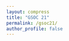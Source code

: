 ```yaml
---
layout: compress
title: "GSOC 21"
permalink: /gsoc21/
author_profile: false
---
```

<html>

<head>
    <meta content="text/html; charset=UTF-8" http-equiv="content-type">
    <style type="text/css">
        @import url('https://themes.googleusercontent.com/fonts/css?kit=dpiI8CyVsrzWsJLBFKehGpLhv3qFjX7dUn1mYxfCXhI');

        .content {
            margin: auto;
        }

        ol.lst-kix_cugj5b6cfg4h-0.start {
            counter-reset: lst-ctn-kix_cugj5b6cfg4h-0 0
        }

        ol.lst-kix_rys3emlaiyyl-3.start {
            counter-reset: lst-ctn-kix_rys3emlaiyyl-3 0
        }

        .lst-kix_buqi7qbukkg0-8>li {
            counter-increment: lst-ctn-kix_buqi7qbukkg0-8
        }

        .lst-kix_cugj5b6cfg4h-0>li {
            counter-increment: lst-ctn-kix_cugj5b6cfg4h-0
        }

        ol.lst-kix_rc4x7pe0iiuk-2.start {
            counter-reset: lst-ctn-kix_rc4x7pe0iiuk-2 0
        }

        .lst-kix_rys3emlaiyyl-1>li {
            counter-increment: lst-ctn-kix_rys3emlaiyyl-1
        }

        .lst-kix_buqi7qbukkg0-6>li {
            counter-increment: lst-ctn-kix_buqi7qbukkg0-6
        }

        .lst-kix_p39rwhubi5p7-5>li {
            counter-increment: lst-ctn-kix_p39rwhubi5p7-5
        }

        ol.lst-kix_rc4x7pe0iiuk-8 {
            list-style-type: none
        }

        ol.lst-kix_buqi7qbukkg0-0.start {
            counter-reset: lst-ctn-kix_buqi7qbukkg0-0 0
        }

        ol.lst-kix_rc4x7pe0iiuk-7.start {
            counter-reset: lst-ctn-kix_rc4x7pe0iiuk-7 0
        }

        ol.lst-kix_rc4x7pe0iiuk-4 {
            list-style-type: none
        }

        ol.lst-kix_rc4x7pe0iiuk-5 {
            list-style-type: none
        }

        ol.lst-kix_rc4x7pe0iiuk-6 {
            list-style-type: none
        }

        ol.lst-kix_rc4x7pe0iiuk-7 {
            list-style-type: none
        }

        ol.lst-kix_rc4x7pe0iiuk-0 {
            list-style-type: none
        }

        ol.lst-kix_rc4x7pe0iiuk-1 {
            list-style-type: none
        }

        ol.lst-kix_rc4x7pe0iiuk-2 {
            list-style-type: none
        }

        ol.lst-kix_rc4x7pe0iiuk-3 {
            list-style-type: none
        }

        ol.lst-kix_p39rwhubi5p7-1.start {
            counter-reset: lst-ctn-kix_p39rwhubi5p7-1 0
        }

        ol.lst-kix_rys3emlaiyyl-8.start {
            counter-reset: lst-ctn-kix_rys3emlaiyyl-8 0
        }

        ol.lst-kix_rc4x7pe0iiuk-8.start {
            counter-reset: lst-ctn-kix_rc4x7pe0iiuk-8 0
        }

        .lst-kix_cugj5b6cfg4h-4>li {
            counter-increment: lst-ctn-kix_cugj5b6cfg4h-4
        }

        .lst-kix_rc4x7pe0iiuk-6>li {
            counter-increment: lst-ctn-kix_rc4x7pe0iiuk-6
        }

        .lst-kix_cugj5b6cfg4h-7>li {
            counter-increment: lst-ctn-kix_cugj5b6cfg4h-7
        }

        ol.lst-kix_rc4x7pe0iiuk-3.start {
            counter-reset: lst-ctn-kix_rc4x7pe0iiuk-3 0
        }

        .lst-kix_p39rwhubi5p7-7>li {
            counter-increment: lst-ctn-kix_p39rwhubi5p7-7
        }

        ol.lst-kix_rys3emlaiyyl-4 {
            list-style-type: none
        }

        ol.lst-kix_rys3emlaiyyl-5 {
            list-style-type: none
        }

        ol.lst-kix_rys3emlaiyyl-6 {
            list-style-type: none
        }

        .lst-kix_p39rwhubi5p7-1>li {
            counter-increment: lst-ctn-kix_p39rwhubi5p7-1
        }

        ol.lst-kix_rys3emlaiyyl-7 {
            list-style-type: none
        }

        .lst-kix_buqi7qbukkg0-4>li {
            counter-increment: lst-ctn-kix_buqi7qbukkg0-4
        }

        ol.lst-kix_p39rwhubi5p7-6.start {
            counter-reset: lst-ctn-kix_p39rwhubi5p7-6 0
        }

        ol.lst-kix_rys3emlaiyyl-0 {
            list-style-type: none
        }

        ol.lst-kix_p39rwhubi5p7-0.start {
            counter-reset: lst-ctn-kix_p39rwhubi5p7-0 0
        }

        ol.lst-kix_rys3emlaiyyl-1 {
            list-style-type: none
        }

        ol.lst-kix_rys3emlaiyyl-2 {
            list-style-type: none
        }

        ol.lst-kix_rys3emlaiyyl-3 {
            list-style-type: none
        }

        ol.lst-kix_rys3emlaiyyl-2.start {
            counter-reset: lst-ctn-kix_rys3emlaiyyl-2 0
        }

        .lst-kix_rys3emlaiyyl-3>li {
            counter-increment: lst-ctn-kix_rys3emlaiyyl-3
        }

        ol.lst-kix_rys3emlaiyyl-8 {
            list-style-type: none
        }

        .lst-kix_rys3emlaiyyl-6>li {
            counter-increment: lst-ctn-kix_rys3emlaiyyl-6
        }

        .lst-kix_buqi7qbukkg0-1>li {
            counter-increment: lst-ctn-kix_buqi7qbukkg0-1
        }

        ol.lst-kix_rc4x7pe0iiuk-6.start {
            counter-reset: lst-ctn-kix_rc4x7pe0iiuk-6 0
        }

        ul.lst-kix_l7x68qgt52w4-8 {
            list-style-type: none
        }

        .lst-kix_l7x68qgt52w4-2>li:before {
            content: "-  "
        }

        .lst-kix_p39rwhubi5p7-0>li {
            counter-increment: lst-ctn-kix_p39rwhubi5p7-0
        }

        .lst-kix_l7x68qgt52w4-0>li:before {
            content: "-  "
        }

        .lst-kix_l7x68qgt52w4-8>li:before {
            content: "-  "
        }

        ol.lst-kix_cugj5b6cfg4h-6 {
            list-style-type: none
        }

        ol.lst-kix_cugj5b6cfg4h-5 {
            list-style-type: none
        }

        ol.lst-kix_cugj5b6cfg4h-4 {
            list-style-type: none
        }

        ol.lst-kix_cugj5b6cfg4h-3 {
            list-style-type: none
        }

        ol.lst-kix_cugj5b6cfg4h-8 {
            list-style-type: none
        }

        ol.lst-kix_cugj5b6cfg4h-7 {
            list-style-type: none
        }

        ul.lst-kix_l7x68qgt52w4-4 {
            list-style-type: none
        }

        ul.lst-kix_l7x68qgt52w4-5 {
            list-style-type: none
        }

        ul.lst-kix_l7x68qgt52w4-6 {
            list-style-type: none
        }

        ul.lst-kix_l7x68qgt52w4-7 {
            list-style-type: none
        }

        ul.lst-kix_l7x68qgt52w4-0 {
            list-style-type: none
        }

        .lst-kix_rc4x7pe0iiuk-3>li {
            counter-increment: lst-ctn-kix_rc4x7pe0iiuk-3
        }

        ul.lst-kix_l7x68qgt52w4-1 {
            list-style-type: none
        }

        ul.lst-kix_l7x68qgt52w4-2 {
            list-style-type: none
        }

        ul.lst-kix_l7x68qgt52w4-3 {
            list-style-type: none
        }

        ol.lst-kix_p39rwhubi5p7-2.start {
            counter-reset: lst-ctn-kix_p39rwhubi5p7-2 0
        }

        ol.lst-kix_rys3emlaiyyl-4.start {
            counter-reset: lst-ctn-kix_rys3emlaiyyl-4 0
        }

        .lst-kix_buqi7qbukkg0-2>li:before {
            content: ""counter(lst-ctn-kix_buqi7qbukkg0-2, lower-roman) ". "
        }

        .lst-kix_buqi7qbukkg0-4>li:before {
            content: ""counter(lst-ctn-kix_buqi7qbukkg0-4, lower-latin) ". "
        }

        ol.lst-kix_cugj5b6cfg4h-1.start {
            counter-reset: lst-ctn-kix_cugj5b6cfg4h-1 0
        }

        .lst-kix_buqi7qbukkg0-6>li:before {
            content: ""counter(lst-ctn-kix_buqi7qbukkg0-6, decimal) ". "
        }

        ol.lst-kix_cugj5b6cfg4h-2 {
            list-style-type: none
        }

        .lst-kix_rys3emlaiyyl-7>li {
            counter-increment: lst-ctn-kix_rys3emlaiyyl-7
        }

        .lst-kix_buqi7qbukkg0-0>li {
            counter-increment: lst-ctn-kix_buqi7qbukkg0-0
        }

        ol.lst-kix_cugj5b6cfg4h-1 {
            list-style-type: none
        }

        ol.lst-kix_cugj5b6cfg4h-0 {
            list-style-type: none
        }

        ol.lst-kix_buqi7qbukkg0-4.start {
            counter-reset: lst-ctn-kix_buqi7qbukkg0-4 0
        }

        ol.lst-kix_buqi7qbukkg0-7 {
            list-style-type: none
        }

        ol.lst-kix_p39rwhubi5p7-5.start {
            counter-reset: lst-ctn-kix_p39rwhubi5p7-5 0
        }

        ol.lst-kix_buqi7qbukkg0-6 {
            list-style-type: none
        }

        ol.lst-kix_buqi7qbukkg0-8 {
            list-style-type: none
        }

        ol.lst-kix_rys3emlaiyyl-7.start {
            counter-reset: lst-ctn-kix_rys3emlaiyyl-7 0
        }

        .lst-kix_l7x68qgt52w4-6>li:before {
            content: "-  "
        }

        .lst-kix_rc4x7pe0iiuk-1>li {
            counter-increment: lst-ctn-kix_rc4x7pe0iiuk-1
        }

        ul.lst-kix_3pox85kaiei3-8 {
            list-style-type: none
        }

        ol.lst-kix_buqi7qbukkg0-7.start {
            counter-reset: lst-ctn-kix_buqi7qbukkg0-7 0
        }

        ul.lst-kix_3pox85kaiei3-7 {
            list-style-type: none
        }

        .lst-kix_buqi7qbukkg0-0>li:before {
            content: ""counter(lst-ctn-kix_buqi7qbukkg0-0, decimal) ". "
        }

        ul.lst-kix_3pox85kaiei3-6 {
            list-style-type: none
        }

        ul.lst-kix_3pox85kaiei3-5 {
            list-style-type: none
        }

        ul.lst-kix_3pox85kaiei3-4 {
            list-style-type: none
        }

        ul.lst-kix_3pox85kaiei3-3 {
            list-style-type: none
        }

        ul.lst-kix_3pox85kaiei3-2 {
            list-style-type: none
        }

        .lst-kix_l7x68qgt52w4-4>li:before {
            content: "-  "
        }

        ol.lst-kix_buqi7qbukkg0-1 {
            list-style-type: none
        }

        ol.lst-kix_buqi7qbukkg0-0 {
            list-style-type: none
        }

        ol.lst-kix_buqi7qbukkg0-3 {
            list-style-type: none
        }

        ol.lst-kix_buqi7qbukkg0-2 {
            list-style-type: none
        }

        ol.lst-kix_buqi7qbukkg0-5 {
            list-style-type: none
        }

        ol.lst-kix_buqi7qbukkg0-4 {
            list-style-type: none
        }

        .lst-kix_buqi7qbukkg0-5>li {
            counter-increment: lst-ctn-kix_buqi7qbukkg0-5
        }

        .lst-kix_cugj5b6cfg4h-8>li {
            counter-increment: lst-ctn-kix_cugj5b6cfg4h-8
        }

        ol.lst-kix_p39rwhubi5p7-4.start {
            counter-reset: lst-ctn-kix_p39rwhubi5p7-4 0
        }

        .lst-kix_rys3emlaiyyl-8>li {
            counter-increment: lst-ctn-kix_rys3emlaiyyl-8
        }

        ol.lst-kix_buqi7qbukkg0-6.start {
            counter-reset: lst-ctn-kix_buqi7qbukkg0-6 0
        }

        ol.lst-kix_p39rwhubi5p7-8 {
            list-style-type: none
        }

        .lst-kix_rc4x7pe0iiuk-8>li {
            counter-increment: lst-ctn-kix_rc4x7pe0iiuk-8
        }

        ol.lst-kix_rc4x7pe0iiuk-5.start {
            counter-reset: lst-ctn-kix_rc4x7pe0iiuk-5 0
        }

        ol.lst-kix_p39rwhubi5p7-6 {
            list-style-type: none
        }

        ol.lst-kix_p39rwhubi5p7-7 {
            list-style-type: none
        }

        ol.lst-kix_p39rwhubi5p7-4 {
            list-style-type: none
        }

        ol.lst-kix_p39rwhubi5p7-5 {
            list-style-type: none
        }

        ol.lst-kix_p39rwhubi5p7-2 {
            list-style-type: none
        }

        .lst-kix_cugj5b6cfg4h-3>li:before {
            content: ""counter(lst-ctn-kix_cugj5b6cfg4h-3, decimal) ". "
        }

        .lst-kix_cugj5b6cfg4h-7>li:before {
            content: ""counter(lst-ctn-kix_cugj5b6cfg4h-7, lower-latin) ". "
        }

        ol.lst-kix_p39rwhubi5p7-3 {
            list-style-type: none
        }

        ol.lst-kix_p39rwhubi5p7-0 {
            list-style-type: none
        }

        ol.lst-kix_p39rwhubi5p7-1 {
            list-style-type: none
        }

        .lst-kix_rc4x7pe0iiuk-2>li {
            counter-increment: lst-ctn-kix_rc4x7pe0iiuk-2
        }

        .lst-kix_cugj5b6cfg4h-5>li:before {
            content: ""counter(lst-ctn-kix_cugj5b6cfg4h-5, lower-roman) ". "
        }

        ol.lst-kix_buqi7qbukkg0-5.start {
            counter-reset: lst-ctn-kix_buqi7qbukkg0-5 0
        }

        .lst-kix_cugj5b6cfg4h-2>li {
            counter-increment: lst-ctn-kix_cugj5b6cfg4h-2
        }

        ol.lst-kix_rys3emlaiyyl-5.start {
            counter-reset: lst-ctn-kix_rys3emlaiyyl-5 0
        }

        .lst-kix_cugj5b6cfg4h-1>li:before {
            content: ""counter(lst-ctn-kix_cugj5b6cfg4h-1, lower-latin) ". "
        }

        ol.lst-kix_p39rwhubi5p7-3.start {
            counter-reset: lst-ctn-kix_p39rwhubi5p7-3 0
        }

        .lst-kix_p39rwhubi5p7-5>li:before {
            content: ""counter(lst-ctn-kix_p39rwhubi5p7-5, lower-roman) ". "
        }

        ol.lst-kix_buqi7qbukkg0-8.start {
            counter-reset: lst-ctn-kix_buqi7qbukkg0-8 0
        }

        .lst-kix_p39rwhubi5p7-2>li:before {
            content: ""counter(lst-ctn-kix_p39rwhubi5p7-2, lower-roman) ". "
        }

        .lst-kix_p39rwhubi5p7-6>li:before {
            content: ""counter(lst-ctn-kix_p39rwhubi5p7-6, decimal) ". "
        }

        .lst-kix_p39rwhubi5p7-6>li {
            counter-increment: lst-ctn-kix_p39rwhubi5p7-6
        }

        .lst-kix_rys3emlaiyyl-0>li {
            counter-increment: lst-ctn-kix_rys3emlaiyyl-0
        }

        .lst-kix_p39rwhubi5p7-1>li:before {
            content: ""counter(lst-ctn-kix_p39rwhubi5p7-1, lower-latin) ". "
        }

        .lst-kix_p39rwhubi5p7-8>li:before {
            content: ""counter(lst-ctn-kix_p39rwhubi5p7-8, lower-roman) ". "
        }

        .lst-kix_p39rwhubi5p7-7>li:before {
            content: ""counter(lst-ctn-kix_p39rwhubi5p7-7, lower-latin) ". "
        }

        .lst-kix_p39rwhubi5p7-0>li:before {
            content: ""counter(lst-ctn-kix_p39rwhubi5p7-0, decimal) ". "
        }

        .lst-kix_3pox85kaiei3-1>li:before {
            content: "-  "
        }

        ol.lst-kix_cugj5b6cfg4h-3.start {
            counter-reset: lst-ctn-kix_cugj5b6cfg4h-3 0
        }

        .lst-kix_3pox85kaiei3-0>li:before {
            content: "-  "
        }

        .lst-kix_cugj5b6cfg4h-1>li {
            counter-increment: lst-ctn-kix_cugj5b6cfg4h-1
        }

        ol.lst-kix_rys3emlaiyyl-6.start {
            counter-reset: lst-ctn-kix_rys3emlaiyyl-6 0
        }

        .lst-kix_3pox85kaiei3-8>li:before {
            content: "-  "
        }

        .lst-kix_3pox85kaiei3-7>li:before {
            content: "-  "
        }

        .lst-kix_p39rwhubi5p7-8>li {
            counter-increment: lst-ctn-kix_p39rwhubi5p7-8
        }

        .lst-kix_rys3emlaiyyl-2>li {
            counter-increment: lst-ctn-kix_rys3emlaiyyl-2
        }

        .lst-kix_3pox85kaiei3-2>li:before {
            content: "-  "
        }

        .lst-kix_3pox85kaiei3-4>li:before {
            content: "-  "
        }

        ol.lst-kix_rys3emlaiyyl-0.start {
            counter-reset: lst-ctn-kix_rys3emlaiyyl-0 0
        }

        .lst-kix_3pox85kaiei3-3>li:before {
            content: "-  "
        }

        .lst-kix_3pox85kaiei3-6>li:before {
            content: "-  "
        }

        ol.lst-kix_rc4x7pe0iiuk-4.start {
            counter-reset: lst-ctn-kix_rc4x7pe0iiuk-4 0
        }

        .lst-kix_p39rwhubi5p7-3>li:before {
            content: ""counter(lst-ctn-kix_p39rwhubi5p7-3, decimal) ". "
        }

        .lst-kix_p39rwhubi5p7-4>li:before {
            content: ""counter(lst-ctn-kix_p39rwhubi5p7-4, lower-latin) ". "
        }

        .lst-kix_3pox85kaiei3-5>li:before {
            content: "-  "
        }

        .lst-kix_rc4x7pe0iiuk-4>li:before {
            content: ""counter(lst-ctn-kix_rc4x7pe0iiuk-4, lower-latin) ". "
        }

        ul.lst-kix_3pox85kaiei3-1 {
            list-style-type: none
        }

        ul.lst-kix_3pox85kaiei3-0 {
            list-style-type: none
        }

        .lst-kix_rc4x7pe0iiuk-3>li:before {
            content: ""counter(lst-ctn-kix_rc4x7pe0iiuk-3, decimal) ". "
        }

        .lst-kix_rc4x7pe0iiuk-5>li:before {
            content: ""counter(lst-ctn-kix_rc4x7pe0iiuk-5, lower-roman) ". "
        }

        .lst-kix_cugj5b6cfg4h-3>li {
            counter-increment: lst-ctn-kix_cugj5b6cfg4h-3
        }

        ol.lst-kix_buqi7qbukkg0-3.start {
            counter-reset: lst-ctn-kix_buqi7qbukkg0-3 0
        }

        .lst-kix_rc4x7pe0iiuk-0>li:before {
            content: ""counter(lst-ctn-kix_rc4x7pe0iiuk-0, decimal) ". "
        }

        .lst-kix_rc4x7pe0iiuk-8>li:before {
            content: ""counter(lst-ctn-kix_rc4x7pe0iiuk-8, lower-roman) ". "
        }

        .lst-kix_rc4x7pe0iiuk-7>li:before {
            content: ""counter(lst-ctn-kix_rc4x7pe0iiuk-7, lower-latin) ". "
        }

        .lst-kix_rc4x7pe0iiuk-6>li:before {
            content: ""counter(lst-ctn-kix_rc4x7pe0iiuk-6, decimal) ". "
        }

        .lst-kix_rc4x7pe0iiuk-7>li {
            counter-increment: lst-ctn-kix_rc4x7pe0iiuk-7
        }

        .lst-kix_rc4x7pe0iiuk-0>li {
            counter-increment: lst-ctn-kix_rc4x7pe0iiuk-0
        }

        ol.lst-kix_rys3emlaiyyl-1.start {
            counter-reset: lst-ctn-kix_rys3emlaiyyl-1 0
        }

        .lst-kix_buqi7qbukkg0-8>li:before {
            content: ""counter(lst-ctn-kix_buqi7qbukkg0-8, lower-roman) ". "
        }

        ol.lst-kix_cugj5b6cfg4h-8.start {
            counter-reset: lst-ctn-kix_cugj5b6cfg4h-8 0
        }

        .lst-kix_rys3emlaiyyl-8>li:before {
            content: ""counter(lst-ctn-kix_rys3emlaiyyl-8, lower-roman) ". "
        }

        .lst-kix_rys3emlaiyyl-7>li:before {
            content: ""counter(lst-ctn-kix_rys3emlaiyyl-7, lower-latin) ". "
        }

        .lst-kix_rys3emlaiyyl-6>li:before {
            content: ""counter(lst-ctn-kix_rys3emlaiyyl-6, decimal) ". "
        }

        .lst-kix_rys3emlaiyyl-3>li:before {
            content: ""counter(lst-ctn-kix_rys3emlaiyyl-3, decimal) ". "
        }

        .lst-kix_rys3emlaiyyl-5>li:before {
            content: ""counter(lst-ctn-kix_rys3emlaiyyl-5, lower-roman) ". "
        }

        .lst-kix_rys3emlaiyyl-4>li:before {
            content: ""counter(lst-ctn-kix_rys3emlaiyyl-4, lower-latin) ". "
        }

        ol.lst-kix_cugj5b6cfg4h-2.start {
            counter-reset: lst-ctn-kix_cugj5b6cfg4h-2 0
        }

        .lst-kix_rys3emlaiyyl-1>li:before {
            content: ""counter(lst-ctn-kix_rys3emlaiyyl-1, lower-latin) ". "
        }

        .lst-kix_rys3emlaiyyl-2>li:before {
            content: ""counter(lst-ctn-kix_rys3emlaiyyl-2, lower-roman) ". "
        }

        .lst-kix_buqi7qbukkg0-7>li {
            counter-increment: lst-ctn-kix_buqi7qbukkg0-7
        }

        .lst-kix_rc4x7pe0iiuk-1>li:before {
            content: ""counter(lst-ctn-kix_rc4x7pe0iiuk-1, lower-latin) ". "
        }

        .lst-kix_rc4x7pe0iiuk-2>li:before {
            content: ""counter(lst-ctn-kix_rc4x7pe0iiuk-2, lower-roman) ". "
        }

        .lst-kix_p39rwhubi5p7-4>li {
            counter-increment: lst-ctn-kix_p39rwhubi5p7-4
        }

        .lst-kix_rys3emlaiyyl-0>li:before {
            content: ""counter(lst-ctn-kix_rys3emlaiyyl-0, decimal) ". "
        }

        ol.lst-kix_buqi7qbukkg0-2.start {
            counter-reset: lst-ctn-kix_buqi7qbukkg0-2 0
        }

        .lst-kix_l7x68qgt52w4-1>li:before {
            content: "-  "
        }

        .lst-kix_l7x68qgt52w4-3>li:before {
            content: "-  "
        }

        ol.lst-kix_buqi7qbukkg0-1.start {
            counter-reset: lst-ctn-kix_buqi7qbukkg0-1 0
        }

        ol.lst-kix_cugj5b6cfg4h-7.start {
            counter-reset: lst-ctn-kix_cugj5b6cfg4h-7 0
        }

        .lst-kix_rc4x7pe0iiuk-4>li {
            counter-increment: lst-ctn-kix_rc4x7pe0iiuk-4
        }

        .lst-kix_buqi7qbukkg0-2>li {
            counter-increment: lst-ctn-kix_buqi7qbukkg0-2
        }

        .lst-kix_l7x68qgt52w4-7>li:before {
            content: "-  "
        }

        .lst-kix_rys3emlaiyyl-5>li {
            counter-increment: lst-ctn-kix_rys3emlaiyyl-5
        }

        ol.lst-kix_p39rwhubi5p7-7.start {
            counter-reset: lst-ctn-kix_p39rwhubi5p7-7 0
        }

        .lst-kix_p39rwhubi5p7-2>li {
            counter-increment: lst-ctn-kix_p39rwhubi5p7-2
        }

        .lst-kix_rys3emlaiyyl-4>li {
            counter-increment: lst-ctn-kix_rys3emlaiyyl-4
        }

        .lst-kix_buqi7qbukkg0-3>li:before {
            content: ""counter(lst-ctn-kix_buqi7qbukkg0-3, decimal) ". "
        }

        .lst-kix_buqi7qbukkg0-3>li {
            counter-increment: lst-ctn-kix_buqi7qbukkg0-3
        }

        .lst-kix_buqi7qbukkg0-7>li:before {
            content: ""counter(lst-ctn-kix_buqi7qbukkg0-7, lower-latin) ". "
        }

        .lst-kix_buqi7qbukkg0-5>li:before {
            content: ""counter(lst-ctn-kix_buqi7qbukkg0-5, lower-roman) ". "
        }

        ol.lst-kix_cugj5b6cfg4h-4.start {
            counter-reset: lst-ctn-kix_cugj5b6cfg4h-4 0
        }

        .lst-kix_cugj5b6cfg4h-6>li {
            counter-increment: lst-ctn-kix_cugj5b6cfg4h-6
        }

        ol.lst-kix_rc4x7pe0iiuk-1.start {
            counter-reset: lst-ctn-kix_rc4x7pe0iiuk-1 0
        }

        .lst-kix_l7x68qgt52w4-5>li:before {
            content: "-  "
        }

        .lst-kix_buqi7qbukkg0-1>li:before {
            content: ""counter(lst-ctn-kix_buqi7qbukkg0-1, lower-latin) ". "
        }

        ol.lst-kix_p39rwhubi5p7-8.start {
            counter-reset: lst-ctn-kix_p39rwhubi5p7-8 0
        }

        ol.lst-kix_cugj5b6cfg4h-5.start {
            counter-reset: lst-ctn-kix_cugj5b6cfg4h-5 0
        }

        .lst-kix_p39rwhubi5p7-3>li {
            counter-increment: lst-ctn-kix_p39rwhubi5p7-3
        }

        ol.lst-kix_rc4x7pe0iiuk-0.start {
            counter-reset: lst-ctn-kix_rc4x7pe0iiuk-0 0
        }

        .lst-kix_cugj5b6cfg4h-6>li:before {
            content: ""counter(lst-ctn-kix_cugj5b6cfg4h-6, decimal) ". "
        }

        .lst-kix_cugj5b6cfg4h-8>li:before {
            content: ""counter(lst-ctn-kix_cugj5b6cfg4h-8, lower-roman) ". "
        }

        .lst-kix_rc4x7pe0iiuk-5>li {
            counter-increment: lst-ctn-kix_rc4x7pe0iiuk-5
        }

        .lst-kix_cugj5b6cfg4h-4>li:before {
            content: ""counter(lst-ctn-kix_cugj5b6cfg4h-4, lower-latin) ". "
        }

        li.li-bullet-0:before {
            margin-left: -18pt;
            white-space: nowrap;
            display: inline-block;
            min-width: 18pt
        }

        ol.lst-kix_cugj5b6cfg4h-6.start {
            counter-reset: lst-ctn-kix_cugj5b6cfg4h-6 0
        }

        .lst-kix_cugj5b6cfg4h-5>li {
            counter-increment: lst-ctn-kix_cugj5b6cfg4h-5
        }

        .lst-kix_cugj5b6cfg4h-0>li:before {
            content: ""counter(lst-ctn-kix_cugj5b6cfg4h-0, decimal) ". "
        }

        .lst-kix_cugj5b6cfg4h-2>li:before {
            content: ""counter(lst-ctn-kix_cugj5b6cfg4h-2, lower-roman) ". "
        }

        ol {
            margin: 0;
            padding: 0
        }

        table td,
        table th {
            padding: 0
        }

        .c2 {
            padding-top: 12pt;
            padding-bottom: 4pt;
            line-height: 1.15;
            page-break-after: avoid;
            orphans: 2;
            widows: 2;
            text-align: justify
        }

        .c33 {
            padding-top: 0pt;
            padding-bottom: 3pt;
            line-height: 1.15;
            page-break-after: avoid;
            orphans: 2;
            widows: 2;
            text-align: center
        }

        .c50 {
            padding-top: 0pt;
            padding-bottom: 16pt;
            line-height: 1.15;
            page-break-after: avoid;
            orphans: 2;
            widows: 2;
            text-align: center
        }

        .c4 {
            padding-top: 14pt;
            padding-bottom: 4pt;
            line-height: 1.15;
            page-break-after: avoid;
            orphans: 2;
            widows: 2;
            text-align: justify
        }

        .c3 {
            padding-top: 18pt;
            padding-bottom: 6pt;
            line-height: 1.15;
            page-break-after: avoid;
            orphans: 2;
            widows: 2;
            text-align: justify
        }

        .c13 {
            color: #d4d4d4;
            font-weight: 700;
            text-decoration: none;
            vertical-align: baseline;
            font-size: 11pt;
            font-family: "Roboto";
            font-style: normal
        }

        .c1 {
            color: #666666;
            font-weight: 400;
            text-decoration: none;
            vertical-align: baseline;
            font-size: 11pt;
            font-family: "Roboto";
            font-style: normal
        }

        .c0 {
            color: #000000;
            font-weight: 400;
            text-decoration: none;
            vertical-align: baseline;
            font-size: 11pt;
            font-family: "Roboto";
            font-style: normal
        }

        .c6 {
            padding-top: 16pt;
            padding-bottom: 4pt;
            line-height: 1.15;
            page-break-after: avoid;
            orphans: 2;
            widows: 2;
            text-align: justify
        }

        .c26 {
            color: #666666;
            font-weight: 700;
            text-decoration: none;
            vertical-align: baseline;
            font-size: 12pt;
            font-family: "Roboto";
            font-style: normal
        }

        .c29 {
            padding-top: 0pt;
            padding-bottom: 0pt;
            line-height: 1.0;
            orphans: 2;
            widows: 2;
            text-align: justify
        }

        .c7 {
            padding-top: 0pt;
            padding-bottom: 0pt;
            line-height: 1.15;
            orphans: 2;
            widows: 2;
            text-align: justify
        }

        .c27 {
            padding-top: 0pt;
            padding-bottom: 0pt;
            line-height: 1.15;
            orphans: 2;
            widows: 2;
            text-align: center
        }

        .c21 {
            color: #434343;
            text-decoration: none;
            vertical-align: baseline;
            font-size: 14pt;
            font-style: normal
        }

        .c47 {
            color: #666666;
            text-decoration: none;
            vertical-align: baseline;
            font-size: 12pt;
            font-style: normal
        }

        .c18 {
            color: #000000;
            text-decoration: none;
            vertical-align: baseline;
            font-size: 16pt;
            font-style: normal
        }

        .c24 {
            color: #000000;
            text-decoration: none;
            vertical-align: baseline;
            font-size: 10pt;
            font-style: normal
        }

        .c9 {
            vertical-align: super;
            font-family: "Roboto";
            font-style: italic;
            font-weight: 400
        }

        .c23 {
            text-decoration-skip-ink: none;
            -webkit-text-decoration-skip: none;
            color: #1155cc;
            text-decoration: underline
        }

        .c53 {
            color: #666666;
            font-weight: 400;
            font-size: 15pt;
            font-family: "Arial"
        }

        .c25 {
            color: #000000;
            text-decoration: none;
            vertical-align: baseline;
            font-style: normal
        }

        .c14 {
            text-decoration: none;
            vertical-align: baseline;
            font-size: 11pt;
            font-style: normal
        }

        .c32 {
            text-decoration: none;
            vertical-align: baseline;
            font-size: 13pt
        }

        .c48 {
            text-decoration: none;
            vertical-align: baseline;
            font-style: normal
        }

        .c22 {
            text-decoration: none;
            vertical-align: baseline;
            font-size: 11pt
        }

        .c38 {
            background-color: #ffffff;
            max-width: 468pt;
            padding: 72pt 72pt 72pt 72pt
        }

        .c17 {
            color: inherit;
            text-decoration: inherit
        }

        .c44 {
            margin-left: 36pt;
            padding-left: 0pt
        }

        .c19 {
            margin-left: 18pt;
            padding-left: 0pt
        }

        .c39 {
            padding: 0;
            margin: 0
        }

        .c15 {
            color: #c56c72;
            font-weight: 700
        }

        .c35 {
            font-weight: 700;
            font-family: "Roboto"
        }

        .c10 {
            font-weight: 400;
            font-family: "Roboto"
        }

        .c34 {
            width: 33%;
            height: 1px
        }

        .c16 {
            font-size: 10.5pt
        }

        .c30 {
            font-size: 26pt
        }

        .c42 {
            color: #ff0000
        }

        .c37 {
            color: #6aa84f
        }

        .c5 {
            color: #ff9900
        }

        .c36 {
            vertical-align: super
        }

        .c12 {
            color: #a0c180
        }

        .c40 {
            font-size: 20pt
        }

        .c46 {
            color: #d4d4d4
        }

        .c43 {
            font-family: "Roboto"
        }

        .c11 {
            font-style: italic
        }

        .c8 {
            height: 11pt
        }

        .c52 {
            font-weight: 700
        }

        .c28 {
            color: #000000
        }

        .c41 {
            color: #c56c72
        }

        .c49 {
            color: #cc0000
        }

        .c45 {
            font-size: 9pt
        }

        .c20 {
            color: #91bdea
        }

        .c51 {
            font-size: 13pt
        }

        .c31 {
            font-size: 10pt
        }

        .title {
            padding-top: 0pt;
            color: #000000;
            font-size: 26pt;
            padding-bottom: 3pt;
            font-family: "Roboto";
            line-height: 1.15;
            page-break-after: avoid;
            orphans: 2;
            widows: 2;
            text-align: justify
        }

        .subtitle {
            padding-top: 0pt;
            color: #666666;
            font-size: 15pt;
            padding-bottom: 16pt;
            font-family: "Arial";
            line-height: 1.15;
            page-break-after: avoid;
            orphans: 2;
            widows: 2;
            text-align: justify
        }

        li {
            color: #000000;
            font-size: 11pt;
            font-family: "Roboto"
        }

        p {
            margin: 0;
            color: #000000;
            font-size: 11pt;
            font-family: "Roboto"
        }

        h1 {
            padding-top: 20pt;
            color: #000000;
            font-size: 20pt;
            padding-bottom: 6pt;
            font-family: "Roboto";
            line-height: 1.15;
            page-break-after: avoid;
            orphans: 2;
            widows: 2;
            text-align: justify
        }

        h2 {
            padding-top: 18pt;
            color: #000000;
            font-size: 16pt;
            padding-bottom: 6pt;
            font-family: "Roboto";
            line-height: 1.15;
            page-break-after: avoid;
            orphans: 2;
            widows: 2;
            text-align: justify
        }

        h3 {
            padding-top: 16pt;
            color: #434343;
            font-size: 14pt;
            padding-bottom: 4pt;
            font-family: "Roboto";
            line-height: 1.15;
            page-break-after: avoid;
            orphans: 2;
            widows: 2;
            text-align: justify
        }

        h4 {
            padding-top: 14pt;
            color: #666666;
            font-size: 12pt;
            padding-bottom: 4pt;
            font-family: "Roboto";
            line-height: 1.15;
            page-break-after: avoid;
            orphans: 2;
            widows: 2;
            text-align: justify
        }

        h5 {
            padding-top: 12pt;
            color: #666666;
            font-size: 11pt;
            padding-bottom: 4pt;
            font-family: "Roboto";
            line-height: 1.15;
            page-break-after: avoid;
            orphans: 2;
            widows: 2;
            text-align: justify
        }

        h6 {
            padding-top: 12pt;
            color: #666666;
            font-size: 11pt;
            padding-bottom: 4pt;
            font-family: "Roboto";
            line-height: 1.15;
            page-break-after: avoid;
            font-style: italic;
            orphans: 2;
            widows: 2;
            text-align: justify
        }
    </style>
</head>

<body class="c38 content">
    <div>
        <p class="c7 c8"><span class="c0"></span></p>
    </div>
    <p class="c33 title" id="h.v95ayhf7ce1a"><span
            style="overflow: hidden; display: inline-block; margin: 0.00px 0.00px; border: 0.00px solid #000000; transform: rotate(0.00rad) translateZ(0px); -webkit-transform: rotate(0.00rad) translateZ(0px); width: 624.00px; height: 68.00px;"><img
                alt="" src="{{site.baseurl}}/images/gsoc21/image5.png"
                style="width: 624.00px; height: 68.00px; margin-left: 0.00px; margin-top: 0.00px; transform: rotate(0.00rad) translateZ(0px); -webkit-transform: rotate(0.00rad) translateZ(0px);"
                title=""></span></p>
    <p class="c33 title content" id="h.lip3zy48eb8t" style="text-align:center;"><span class="c25 c10 c40">Anti-spoofing
            Techniques for GNSS
            Receivers</span></p>
    <p class="c50 subtitle content" id="h.vcz4ndts2rbs" style="text-align:center;"><span class="c48 c53">(Project in
            association with
            GNSS-SDR)</span></p>
    <h2 class="c3" id="h.jrbvrug8oxkp"><span class="c18 c10">Introduction: </span></h2>
    <p class="c7"><span class="c0">Global Navigation Satellite System (GNSS) is a primary source of precise positioning,
            navigation and timing information for a wide-variety of applications like navigation, autonomous vehicles,
            power-grids, communications, asset tracking and even financial systems. Importance of satellite navigation
            is ever increasing in safety and security-critical applications. GNSS is capable of providing a robust
            position, velocity and timing (PVT) solution. However, the lack of authentication in civilian navigation
            systems, leaves them vulnerable to signal spoofing attacks. In a signal spoofing attack, the attacker
            transmits specially crafted signals that can force the receiver to calculate a false PVT solution. These
            specially crafted signals imitate legitimate satellite signals and are powerful enough to overshadow
            legitimate satellite signals. In past years researchers have demonstrated the susceptibility of these
            systems to spoofing attacks. Most notable &lt;1&gt; where they were able to modify the course of a ship and
            &lt;2&gt; where the researchers were able to take over a UAV mid-flight. There are also reports of Global
            Positioning System (GPS) spoofing in the wild. Eg. &lt;references&gt;. Widespread availability of
            inexpensive COTS software-defined radios and open source software, GPS spoofing is possible with $100 worth
            of hardware.</span></p>
    <p class="c7 c8"><span class="c0"></span></p>
    <p class="c7"><span class="c10">In recent years researchers have proposed various mechanisms to counter GNSS
            spoofing attacks. The </span><span>simple </span><span class="c10">nature of GNSS makes it fundamentally
            challenging to develop security mechanisms that can provide PVT solution authenticity and integrity. The
            proposed countermeasures are cryptographic solutions, physical layer solutions or logical layer solutions.
            Each countermeasure solution is capable of providing anti-spoofing capabilities against a specific set of
            attacks. This GSOC project aims at implementing well-known physical and logical layer solutions in GNSS-SDR,
            an open-source software-defined </span><span class="c10 c11">receiver</span><span class="c0">&nbsp;that
            provides signal processing software for multiple satellite navigation systems.</span></p>
    <p class="c7 c8"><span class="c0"></span></p>
    <p class="c7"><span class="c10">
            Find the repository
            <a target="_blank" rel="noopener noreferrer"
                href="https://github.com/harshadms/gsoc_21_gnss-sdr/tree/gsoc_21_sd"> here</a> all the files mentioned
            in
            this document consider this repository as the base directory
        </span></p>
    <h2 class="c3" id="h.vrg6okgzrc6r"><span class="c18 c10">Overview of anti-spoofing techniques:</span></h2>
    <p class="c7"><span class="c0">This project focuses on three categories of anti-spoofing techniques to detect GNSS
            spoofing attacks.</span></p>
    <h3 class="c6" id="h.pdhwj4aw0zlr"><span class="c10 c21">Type 1: Multi-receiver spoofing detection</span></h3>
    <p class="c7"><span class="c0">This technique incorporates multiple networked GNSS receivers. Spoofing detection
            techniques that involve multiple receivers require the development of additional infrastructure which is not
            available in GNSS-SDR. Hence, these techniques are deemed optional and the decision to implement these will
            be taken based on the implementation of other techniques.</span></p>
    <h3 class="c6" id="h.f7p01rhgo0g4"><span class="c21 c10">Type 2: Physical layer checks</span></h3>
    <p class="c7"><span class="c0">This type of checks involves checks based on the signal&rsquo;s physical
            characteristics like the power level and cross-ambiguity function matrix &nbsp;obtained in the acquisition
            process. </span></p>
    <h4 class="c4" id="h.9smasbzcvfs0"><span class="c26">Power level check:</span></h4>
    <p class="c7"><span class="c10">The power level check observes the </span><span class="c10 c11">prompt</span><span
            class="c0">&nbsp;correlator output obtained from the tracking loops. This function checks for sudden changes
            to the prompt correlator value of the tracked signal. This correlator value corresponds to the baseband
            amplitude of the received signal. In a non-adversarial scenario (no spoofing) this value will not show
            sudden changes as the TX power of the satellites is constant. However, when an attacker executes an
            overshadow attack where the attacker&rsquo;s signals are strong enough to overshadow the legitimate signals,
            the signal&rsquo;s amplitude will show rapid changes.</span></p>
    <h4 class="c4" id="h.64r72w5rkfwx"><span class="c26">Carrier-to-noise density ratio (C/No) check:</span></h4>
    <p class="c7"><span class="c0">CNo is the ratio of the carrier power and the noise power density expressed in dB-Hz.
            This value determines whether the receiver can lock on the carrier and demodulate the signal to obtain
            transmitted data. Each receiver has a minimum CNo value set to determine the quality of the received signal.
            In case of satellite navigation CNo value is calculated for each visible satellite. In this check, the
            function compares the CNo values of all the signals received from all the satellites.CNo values of each
            individual satellite varies as a function of the relative range between the satellite and the receiver.
            However, if the signals have a common RF source, the C/No values are uniform. This is often the case in case
            of naive overshadow attacks. The most common way of generating spoofing signals is to use a GPS simulator
            with an RF frontend. A common RF frontend results in uniform CNo values. A comparison of CNo value can be
            used to detect such an overshadow attack.</span></p>
    <h4 class="c4" id="h.j0korrelhade"><span class="c26">Cross-ambiguity function matrix check:</span></h4>
    <p class="c7"><span class="c10">The cross-ambiguity function (CAF) is the magnitude of the correlation between the
            received signal and the local replica of a specific satellite signal. Acquisition is a process of
            determining whether signal from a particular satellite is present in the received signal. In this process
            the receiver performs a circular cross-correlation operation in frequency and time domain. If this operation
            results in a correlation value (a peak) above a certain threshold, the signal is considered to be acquired.
            In a non-adversarial scenario, this process results in only a single</span><sup class="c10"><a href="#ftnt1"
                id="ftnt_ref1">[1]</a></sup><span class="c10">&nbsp;peak that crosses the threshold value. However, in
            case of a spoofing attack, there are multiple peaks that cross the threshold value as the attacker transmits
            signals that imitate legitimate satellite signals. These peaks are defined as auxiliary peaks and tracking
            such peaks can lead to spoofing detection. In the original work</span><sup class="c10"><a href="#ftnt2"
                id="ftnt_ref2">[2]</a></sup><span class="c10">&nbsp;It is defined as </span><span
            class="c10 c11">Auxiliary Peak Tracking</span><span class="c10">. I</span><span class="c10">t is now
            re-implemented in GNSS-SDR as part of this project.</span></p>
    <h3 class="c6" id="h.c4jpyscqikka"><span class="c21 c10">Type 3: Logical layer checks</span></h3>
    <p class="c7"><span class="c0">Logical layer checks consist of model-based checks to determine outliers. These
            functions check the consistency of receiver observables and calculated PVT solutions with configurable
            threshold values.</span></p>
    <h4 class="c4" id="h.kd0yeishsl9"><span class="c26">Position Consistency:</span></h4>
    <p class="c7"><span class="c0">In this type of check, the position consistency is verified by three techniques. Each
            technique is used in different scenarios.</span></p>
    <ol class="c39 lst-kix_buqi7qbukkg0-0 start" start="1">
        <li class="c7 c19 li-bullet-0"><span class="c0">Static position check: The obtained position is compared with a
                predetermined surveyed position. If the obtained position is not in the proximity of the surveyed
                position a spoofing detection alarm is raised. This type of check is useful only in case of static
                receivers that act as markers or checkpoints.</span></li>
        <li class="c7 c19 li-bullet-0"><span class="c0">Position jumps: Position jumps are defined as rapid changes in
                the receiver&rsquo;s position which are not consistent with the receiver&rsquo;s velocity. In a spoofing
                attack, an attacker&#39;s signal can result in a rapid change in the receiver&rsquo;s position which
                resembles a &ldquo;jump&rdquo;. This function checks for such jumps by comparing the distance between
                two consecutive positions.</span></li>
        <li class="c7 c19 li-bullet-0"><span class="c0">Velocity consistency: Velocity of the receiver can be estimated
                in the following ways: i) Doppler shift measurements, ii) differencing position estimates over time,
                iii) observing the carrier&rsquo;s time domain properties and iv) changes in pseudorange measurements.
                RTKLIB, the library used to calculate the PVT solution in GNSS-SDR uses a combination of these
                techniques to estimate the velocity. Velocity consistency check uses these estimates to verify the
                consistency of the calculated position by comparing the proximity of a projected position to the
                obtained position.</span></li>
        <li class="c7 c19 li-bullet-0"><span class="c0">Abnormal position checks: Interference between legitimate
                signals and the attacker&rsquo;s signals can cause the receiver to calculate abnormal location. Eg, the
                reported altitude and the ground speed of the receiver is beyond feasible values.</span></li>
    </ol>
    <p class="c7"><span class="c0">The receiver is configured to raise an alarm in case any of these checks fail.</span>
    </p>
    <h4 class="c4" id="h.jq5gndtp2cwf"><span class="c26">Clock Consistency:</span></h4>
    <p class="c7"><span class="c0">This model checks and examines the receiver clock drift and the calculated UTC time
            for normal behavior. The observables block in GNSS-SDR calculates clock offset and clock drift. In GNSS
            timing attacks, the attacker constructs the signals such that they drift significantly over time to force
            the receiver to calculate false timing information. The receiver is programmed to examine the variance of
            the drift and calculate clock offset error to verify the consistency of clock information. The function also
            compares the calculated UTC time with an external source to check if the timing solution is consistent i.e.,
            if the timing solution is in the past, present or the
            future.&nbsp;&nbsp;&nbsp;&nbsp;&nbsp;&nbsp;&nbsp;&nbsp;</span></p>
    <h2 class="c3" id="h.53pjd3t3zoca"><span class="c18 c10">Implementation strategy:</span></h2>
    <h3 class="c6" id="h.yghw66geakds"><span class="c21 c10">Spoofing Detection Methods</span></h3>
    <p class="c7"><span class="c0">All the spoofing detection methods are defined in </span></p>
    <p class="c7"><span class="c22 c10 c5 c11">src/algorithms/libs/spoofing_detector.h</span></p>
    <p class="c7"><span class="c10">Methods are </span><span class="c0">implemented in</span></p>
    <p class="c7"><span class="c10 c5 c11 c22">src/algorithms/libs/spoofing_detector.cc</span></p>
    <p class="c7"><span class="c0">The configuration object that store all the spoofing detection parameters are defined
            as</span></p>
    <p class="c7"><span class="c10 c11 c42">SpoofingDetectorConfig</span><span class="c22 c10 c5 c11">&nbsp;</span></p>
    <p class="c7"><span class="c0">class defined at:</span></p>
    <p class="c7"><span class="c22 c10 c5 c11">src/algorithms/libs/spoofing_detector.h:55</span></p>
    <p class="c7 c8"><span class="c0"></span></p>
    <p class="c7"><span class="c10">Majority of the methods are called from the PVT block with exception of amplitude
            check and TOW check are called from the </span><span class="c10 c11">tracking block </span><span
            class="c10">and the </span><span class="c10 c11">telemetry block </span><span class="c0">respectively.
            Spoofing detector configuration parameters are set in the respective block&rsquo;s adapter alongwith
            parameters of that particular block.</span></p>
    <h3 class="c6" id="h.vbqrfz84wnc1"><span class="c21 c10">Spoofing Detection Report</span></h3>
    <p class="c7"><span class="c10">The spoofing detection report can be obtained from the telecommand interface. For
            more details check out the GNSS-SDR </span><span class="c23 c10"><a class="c17"
                href="https://www.google.com/url?q=https://gnss-sdr.org/docs/sp-blocks/global-parameters/%23telecommand-via-tcpip&amp;sa=D&amp;source=editors&amp;ust=1629700240498000&amp;usg=AOvVaw1vEU7NsVtuD1H7-4sJxC5G">documentation</a></span><span
            class="c10">. Command to obtain the report is </span><span class="c10 c11">&ldquo;spoofer_status&rdquo;.
        </span></p>
    <p class="c7"><span class="c0">-</span></p>
    <p class="c7"><span class="c10 c12 c11">spoofer_status()</span></p>
    <p class="c7"><span class="c10">Definition: </span><span
            class="c10 c5 c11">src/core/receiver/tcp_cmd_interface.h:72</span><span class="c0">&nbsp;</span></p>
    <p class="c7"><span class="c10">Implementation: </span><span
            class="c22 c10 c5 c11">src/core/receiver/tcp_cmd_interface.cc:181</span></p>
    <p class="c7 c8"><span class="c0"></span></p>
    <p class="c7"><span class="c10">This method calls the </span><span
            class="c10 c12 c11">get_spoofer_status()</span><span class="c0">&nbsp;method defined in the PVT interface
            and implemented in the PVT block. This method requires a reference to a spoofer status struct.</span></p>
    <p class="c7 c8"><span class="c0"></span></p>
    <p class="c7"><span class="c10 c12 c11">get_spoofer_status()</span><span class="c0">:</span></p>
    <p class="c7"><span class="c10">Definition:</span><span
            class="c10 c5 c11">&nbsp;src/core/interfaces/pvt_interface.h:70</span></p>
    <p class="c7"><span class="c10">Implementation:</span><span
            class="c10 c5 c11">&nbsp;src/algorithms/PVT/gnuradio_blocks/rtklib_pvt_gs.cc:1704</span></p>
    <p class="c7"><span class="c10">Call: </span><span
            class="c22 c10 c5 c11">src/core/receiver/tcp_cmd_interface.cc:190</span></p>
    <p class="c7 c8"><span class="c22 c10 c5 c11"></span></p>
    <p class="c7"><span class="c10 c20">SpooferStatus</span></p>
    <p class="c7"><span class="c10">Definition: </span><span
            class="c22 c10 c5 c11">src/algorithms/libs/spoofing_detector.h:33</span></p>
    <p class="c7 c8"><span class="c22 c10 c5 c11"></span></p>
    <p class="c7"><span class="c0">This struct stores the results of individual tests performed by the receiver.</span>
    </p>
    <p class="c7 c8"><span class="c0"></span></p>
    <p class="c7 c8"><span class="c0"></span></p>
    <p class="c27"><span
            style="overflow: hidden; display: inline-block; margin: 0.00px 0.00px; border: 0.00px solid #000000; transform: rotate(0.00rad) translateZ(0px); -webkit-transform: rotate(0.00rad) translateZ(0px); width: 496.70px; height: 337.50px;"><img
                alt="" src="{{site.baseurl}}/images/gsoc21/image6.png"
                style="width: 496.70px; height: 337.50px; margin-left: 0.00px; margin-top: 0.00px; transform: rotate(0.00rad) translateZ(0px); -webkit-transform: rotate(0.00rad) translateZ(0px);"
                title=""></span></p>
    <p class="c27"><span class="c0">Figure 1: Spoofing detection report obtained from telecommand interface</span></p>
    <p class="c7 c8"><span class="c0"></span></p>
    <h3 class="c6" id="h.7t31180z9tb"><span class="c21 c10">Type 1: Multi-receiver spoofing detection</span></h3>
    <p class="c7"><span class="c0">This check is implemented independent of GNSS-SDR. All the functions are placed
            in</span></p>
    <p class="c7 c8"><span class="c0"></span></p>
    <p class="c7"><span class="c22 c10 c5 c11">src/utils/multi_rx_sd/multi_rx_sd.py</span></p>
    <p class="c7 c8"><span class="c0"></span></p>
    <p class="c7"><span class="c0">It connects to multiple instances of GNSS-SDR and receives PVT information. It treats
            multiple receivers as a single constellation and compares its geometry with a predetermined set of
            coordinates. It performs three types of checks </span></p>
    <p class="c7 c8"><span class="c0"></span></p>
    <ol class="c39 lst-kix_p39rwhubi5p7-0 start" start="1">
        <li class="c7 c44 li-bullet-0"><span class="c0">Checks if received coordinates are unique</span></li>
    </ol>
    <p class="c7 c8"><span class="c0"></span></p>
    <p class="c7"><span class="c0">In case a spoofer unaware of such a setup tries to spoof, it will end up spoofing all
            the receivers to a single location and as a result all receivers will report the same location.</span></p>
    <p class="c7 c8"><span class="c0"></span></p>
    <ol class="c39 lst-kix_p39rwhubi5p7-0" start="2">
        <li class="c7 c44 li-bullet-0"><span class="c0">Direct comparison with reference coordinates </span></li>
    </ol>
    <p class="c7 c8"><span class="c0"></span></p>
    <p class="c7"><span class="c10">In this technique the reference coordinates are propagated using the velocity
            vectors received from the receivers. It uses the </span><span class="c10 c12 c11">propagate_coords()
        </span><span class="c10">function to propagate the coordinates. It is followed by a proximity check where the
            propagated coordinates&rsquo; proximity to received coordinates is calculated by calculating the distance
            between the coordinates using the </span><span class="c10 c11">Haversine </span><span
            class="c10">formula</span><sup class="c10"><a href="#ftnt3" id="ftnt_ref3">[3]</a></sup><span
            class="c10">&nbsp;It uses the function </span><span class="c10 c12 c11">get_distance() </span><span
            class="c0">to calculate the distance. If the distance crosses a set threshold, spoofing is detected.</span>
    </p>
    <p class="c7 c8"><span class="c0"></span></p>
    <ol class="c39 lst-kix_p39rwhubi5p7-0" start="3">
        <li class="c7 c44 li-bullet-0"><span class="c0">Geometrical comparison</span></li>
    </ol>
    <p class="c7 c8"><span class="c0"></span></p>
    <p class="c7"><span class="c0">Here, the perimeter and the area of the polygon formed by the received coordinates
            and the reference coordinates are compared. The tests allow an error of 1% by default. This can be
            configured as required. </span></p>
    <h3 class="c6" id="h.bmzgl550ibd9"><span class="c10">Type 2: &nbsp;Physical layer checks</span></h3>
    <h4 class="c4" id="h.k93cy2roxpao"><span class="c26">Power level check:</span></h4>
    <p class="c7"><span class="c0">This check compares the value of prompt correlator with a set threshold. This check
            is implemented at: </span></p>
    <p class="c7 c8"><span class="c0"></span></p>
    <p class="c7"><span
            class="c22 c10 c5 c11">src/algorithms/tracking/gnuradio_blocks/dll_pll_veml_tracking.cc:1459</span></p>
    <p class="c7 c8"><span class="c22 c10 c5 c11"></span></p>
    <p class="c7"><span class="c10">It is enabled by setting</span><span class="c35">&nbsp;</span><span
            class="c15 c43">SecureGNSS.enable_amp_check</span><span class="c14 c35 c37">=true</span></p>
    <p class="c7 c8"><span class="c10 c41 c45 c48"></span></p>
    <p class="c7"><span class="c10">This function averages absolute </span><span class="c10 c11">prompt_I </span><span
            class="c10">value and compares it with an adaptive average and it checks for sudden changes in the average
            which can occur only in case of a spoofing attack. C/No can also be used to detect such an attack, however,
            if the attacker is powerful enough to bury the legitimate signals under the noise floor, the C/No values
            will not be affected as </span><span>it is</span><span class="c10">&nbsp;a ratio of the carrier power and
            noise. Thus this test relies on the </span><span class="c10 c11">prompt_I </span><span class="c10">value
            obtained from the tracking loops.</span></p>
    <p class="c7 c8"><span class="c0"></span></p>
    <p class="c7"><span
            style="overflow: hidden; display: inline-block; margin: 0.00px 0.00px; border: 0.00px solid #000000; transform: rotate(0.00rad) translateZ(0px); -webkit-transform: rotate(0.00rad) translateZ(0px); width: 624.00px; height: 389.33px;"><img
                alt="" src="{{site.baseurl}}/images/gsoc21/image7.png"
                style="width: 624.00px; height: 389.33px; margin-left: 0.00px; margin-top: 0.00px; transform: rotate(0.00rad) translateZ(0px); -webkit-transform: rotate(0.00rad) translateZ(0px);"
                title=""></span></p>
    <p class="c27"><span class="c24 c10">Figure 1: Prompt I correlator value showing jump in presence of a overshadow
            attack on PRN 16 &nbsp; &nbsp; (TRACE 4)</span></p>
    <p class="c7 c8"><span class="c0"></span></p>
    <p class="c7 c8"><span class="c0"></span></p>
    <h4 class="c4" id="h.67wm7d6afex"><span class="c26">Carrier-to-noise density ratio (C/No) check:</span></h4>
    <p class="c7"><span class="c10">This check calculates the standard deviation of C/No values of all the tracked
            satellites. The </span><span class="c10 c12 c11">check_cno()</span><span class="c0">&nbsp;method accepts a
            vector of C/No values obtained from the gnss_synchro object. This method is called from the PVT
            block.</span></p>
    <p class="c7 c8"><span class="c0"></span></p>
    <p class="c7"><span class="c10">Definition: </span><span
            class="c10 c5 c11">src/algorithms/libs/spoofing_detector.h:134</span></p>
    <p class="c7"><span class="c10">Implementation: </span><span
            class="c22 c10 c5 c11">src/algorithms/libs/spoofing_detector.cc:457</span></p>
    <p class="c7"><span class="c10">Call: </span><span
            class="c22 c10 c5 c11">src/algorithms/PVT/gnuradio_blocks/rtklib_pvt_gs.cc:2070</span></p>
    <h4 class="c4" id="h.5ic9oq3arqmr"><span class="c26">Cross-ambiguity function matrix check:</span></h4>
    <p class="c7"><span class="c10">This check is enabled by the </span><span
            class="c10 c11 c49">SecureGNSS.enable_apt</span><span class="c10">&nbsp;flag in the configuration file. Each
            satellite is assigned multiple channels, this value can be configured through the SecureGNSS.channels_per_sv
            parameter in the configuration file. Each channel tracks a different peak as seen in the acquisition plot or
            the CAF matrix. Eg., if the receiver is configured to run 7 channels, if apt is enabled, gnss_flowgraph will
            initiate 7 x # of channels_per_sv. The first 7 channels will be primary channels and the rest will be
            auxiliary channels. Each channel object has a primary channel flag. If the primary channel flag is
        </span><span class="c10 c11">false</span><span class="c10">&nbsp;there is a value which indicates the primary
            channel number. Similar changes are made to the gnss_synchro object so that other blocks from the flowgraph
            can identify primary and auxiliary channels. Similarly each channel is assigned a value that indicates which
            peak to track.</span><span>&nbsp;</span><span
            class="c10 c5 c14">/src/core/receiver/gnss_flowgraph.cc:2702</span></p>
    <p class="c7"><span class="c14 c10 c5">/src/algorithms/channel/adapters/channel.cc:22</span></p>
    <p class="c7"><span class="c12 c11">set_APT_status</span><span class="c22 c10 c11 c46">()</span></p>
    <p class="c7 c8"><span class="c0"></span></p>
    <p class="c7"><span class="c10">Once channels are initiated, the acquisition block is responsible for allocating
            peaks to individual channels. </span><span>If the enable_apt</span><span class="c0">&nbsp;flag is true, the
            acquisition block will execute acquire_aux_peak() method.</span></p>
    <p class="c7 c8"><span class="c0"></span></p>
    <p class="c7"><span class="c10">Definition: </span><span
            class="c10 c5">src/algorithms/acquisition/gnuradio_blocks/pcps_acquisition.</span><span
            class="c5">h:234</span></p>
    <p class="c7"><span class="c10">Implementation: </span><span
            class="c14 c10 c5">src/algorithms/acquisition/gnuradio_blocks/pcps_acquisition.cc:617</span></p>
    <p class="c7"><span class="c10">Call: </span><span
            class="c14 c10 c5">src/algorithms/acquisition/gnuradio_blocks/pcps_acquisition.cc:817</span></p>
    <p class="c7 c8"><span class="c0"></span></p>
    <p class="c7"><span class="c10">This method sorts the CAF matrix and assigns a peak based on the peak_to_track value
            of the channel. For details on this process refer to &lt;code place&gt;. By default the highest peak is
            assigned to the primary channel. A peak is assigned to an auxiliary channel only if the difference in code
            phase delays is above a predetermined value that can be configured by setting </span><span
            class="c15">SecureGNSS.peak_separation</span><span class="c37 c52">=500</span><span class="c10 c37 c45">.
        </span><span class="c10">This value is in nanoseconds.</span></p>
    <p class="c7 c8"><span class="c0"></span></p>
    <p class="c7"><span class="c10">The tracking, telemetry and observables block don&rsquo;t play a role in APT.
            However, the debug </span><span class="c10 c11">cout</span><span class="c0">&nbsp;statements are suppressed
            if the channel is not a primary channel.</span></p>
    <p class="c7 c8"><span class="c0"></span></p>
    <p class="c7"><span class="c10">The final peak separation is calculated in the PVT block at &lt;code place&gt; using
            the tracking sample counter. The resolution of peak separation depends on the sampling rate. The spoofing
            flag is set accordingly. If </span><span>spoofing is not detected, a </span><span class="c11">stop_tracking
        </span><span>message is sent to the control thread to reset the auxiliary channel and re-acquire auxiliary
            peaks. This is done to be able to detect seamless takeover attacks.</span></p>
    <p class="c7 c8"><span class="c24 c10"></span></p>
    <p class="c7"><span>By default the PVT block will use the primary peaks to calculate the PVT solution. However, the
            receiver can be forced to use the auxiliary peaks to calculate the PVT solution. This can be done through
            the </span><span class="c15">SecureGNSS.use_aux_peak</span><span class="c41">&nbsp;</span><span>parameter in
            the configuration file. Moreover, the user can switch between peaks at run time through the telecommand
            interface. </span><span class="c12 c11">switch_peaks() </span><span>method is added to the PVT interface to
            enable the user to switch between auxiliary and primary peaks at runtime.</span></p>
    <p class="c7 c8"><span class="c0"></span></p>
    <p class="c7"><span class="c22 c10 c12 c11">switch_peaks()</span></p>
    <p class="c7"><span>Definition: </span><span class="c14 c10 c5">src/core/interfaces/pvt_interface.h:55</span></p>
    <p class="c7"><span>Implementation: </span><span
            class="c14 c10 c5">src/algorithms/PVT/gnuradio_blocks/rtklib_pvt_gs.cc:1556</span></p>
    <p class="c7 c8"><span class="c14 c10 c5"></span></p>
    <p class="c7 c8"><span class="c14 c10 c5"></span></p>
    <p class="c7"><span
            style="overflow: hidden; display: inline-block; margin: 0.00px 0.00px; border: 0.00px solid #000000; transform: rotate(0.00rad) translateZ(0px); -webkit-transform: rotate(0.00rad) translateZ(0px); width: 624.00px; height: 229.33px;"><img
                alt="" src="{{site.baseurl}}/images/gsoc21/image3.png"
                style="width: 624.00px; height: 229.33px; margin-left: 0.00px; margin-top: 0.00px; transform: rotate(0.00rad) translateZ(0px); -webkit-transform: rotate(0.00rad) translateZ(0px);"
                title=""></span></p>
    <p class="c7"><span class="c31">Figure: (a) Shows presence of a single peak in a non-adversarial setting while (b)
            shows presence of auxiliary peaks in adversarial setting</span></p>
    <h3 class="c6" id="h.8ridx7rjw9uc"><span class="c21 c10">Type 3: &nbsp;Logical layer checks</span></h3>
    <h4 class="c4" id="h.az94pg102mej"><span class="c26">Position Consistency:</span></h4>
    <p class="c7"><span class="c10">All the position consistency check methods are called from the PVT block at &lt;code
            place&gt;.</span><span>&nbsp;PVT block calls </span><span class="c12 c11">check_PVT_consistency()
        </span><span>which executes rest of the consistency methods</span></p>
    <h5 class="c2" id="h.m9hctyhqur7l"><span class="c1">Static position check: </span></h5>
    <p class="c7"><span class="c0">Config params</span></p>
    <p class="c7 c8"><span class="c0"></span></p>
    <p class="c7"><span class="c11 c12">validate_location_proximity()</span><span class="c10"><br>Definition:
        </span><span class="c5">s</span><span class="c10 c5">rc/algorithms/libs/spoofing_detector.h</span><span
            class="c14 c10 c5">:226</span></p>
    <p class="c7"><span class="c10">Implementation: </span><span>&nbsp;</span><span
            class="c14 c10 c5">src/algorithms/libs/spoofing_detector.cc:157</span></p>
    <p class="c7"><span class="c10">Call</span><span>: &nbsp;</span><span
            class="c14 c10 c5">src/algorithms/libs/spoofing_detector.cc:104,228,236,238,295</span></p>
    <p class="c7 c8"><span class="c0"></span></p>
    <h5 class="c2" id="h.kt13p7a8g6nw"><span class="c1">Position jump check:</span></h5>
    <p class="c7"><span class="c10">Maximum position jump param. This check compares the distance between consecutive
            position solutions and compares it with a set of propagated coordinates. This check relies on the
        </span><span class="c10 c11">last known good location (lkg) </span><span class="c10">value. Every time a
            position solution passes the check, this value is updated. Future values are then compared with this
        </span><span class="c10 c11">lkg</span><span class="c0">&nbsp;value.</span></p>
    <p class="c7 c8"><span class="c0"></span></p>
    <p class="c7"><span class="c12 c11">check_position_jump</span><span class="c46 c11">()</span></p>
    <p class="c7"><span>Definition</span><span class="c10">: </span><span
            class="c5">src/algorithms/libs/spoofing_detector.h:224</span></p>
    <p class="c7"><span class="c10">Implementation: </span><span
            class="c5">src/algorithms/libs/spoofing_detector.cc:205</span></p>
    <p class="c7"><span class="c10">Call: </span><span class="c5">src/algorithms/libs/spoofing_detector.cc:115</span>
    </p>
    <p class="c7 c8"><span class="c0"></span></p>
    <h5 class="c2" id="h.ell4nuqmyf0p"><span class="c1">Velocity consistency</span></h5>
    <p class="c7"><span class="c10">Velocity estimates are used to propagate &nbsp;</span><span class="c10 c11">(t -
            1)</span><span class="c9">th </span><span class="c10">&nbsp;coordinates. The propagated coordinates&rsquo;
            proximity to the </span><span class="c10 c11">(t)</span><span class="c9">th</span><span
            class="c10 c36">&nbsp;</span><span class="c10">coordinates is calculated. If the proximity check
            fails</span><span class="c10 c11">, (t)</span><span class="c9">t </span><span class="c0">estimate is
            considered to be inconsistent.</span></p>
    <p class="c7 c8"><span class="c0"></span></p>
    <p class="c7"><span class="c10 c12 c11">check_propagated_pos()</span></p>
    <p class="c7"><span>Definition: </span><span class="c5">src/algorithms/libs/spoofing_detector.h:227</span></p>
    <p class="c7"><span>Implementation: </span><span class="c5">src/algorithms/libs/spoofing_detector.cc:275</span></p>
    <p class="c7"><span>Call: </span><span class="c14 c10 c5">src/algorithms/libs/spoofing_detector.cc:149,249</span>
    </p>
    <p class="c7 c8"><span class="c14 c10 c5"></span></p>
    <p class="c7"><span class="c22 c10 c12 c11">check_velocity_consistency()</span></p>
    <p class="c7"><span>Definition: </span><span class="c5">src/algorithms/libs/spoofing_detector.h:225</span></p>
    <p class="c7"><span>Implementation: </span><span class="c5">src/algorithms/libs/spoofing_detector.cc:144</span></p>
    <p class="c7"><span>Call: </span><span class="c5">src/algorithms/libs/spoofing_detector.cc:117</span></p>
    <h5 class="c2" id="h.iyle9skxoose"><span class="c1">Abnormal position checks:</span></h5>
    <p class="c7"><span class="c0">This method compares the calculated solution with a set of abnormal or infeasible
            values. These values can be set through the configuration file.</span></p>
    <p class="c7 c8"><span class="c0"></span></p>
    <p class="c7"><span class="c15">SecureGNSS.min_altitude</span><span class="c13">=-10 </span></p>
    <p class="c7"><span class="c15">SecureGNSS.max_altitude</span><span class="c13">=20000 </span></p>
    <p class="c7"><span class="c15">SecureGNSS.min_ground_speed</span><span class="c13">=0</span></p>
    <p class="c7"><span class="c15">SecureGNSS.max_ground_speed</span><span class="c13">=200</span></p>
    <p class="c7 c8"><span class="c0"></span></p>
    <p class="c7"><span class="c22 c10 c12 c11">abnormal_position_checks()</span></p>
    <p class="c7"><span>Definition: </span><span class="c5">src/algorithms/libs/spoofing_detector.h:228</span></p>
    <p class="c7"><span>Implementation: </span><span class="c5">src/algorithms/libs/spoofing_detector.cc:131</span></p>
    <p class="c7"><span>Call: </span><span class="c14 c10 c5">src/algorithms/libs/spoofing_detector.cc:119</span></p>
    <p class="c7 c8"><span class="c14 c10 c5"></span></p>
    <p class="c7"><span
            style="overflow: hidden; display: inline-block; margin: 0.00px 0.00px; border: 0.00px solid #000000; transform: rotate(0.00rad) translateZ(0px); -webkit-transform: rotate(0.00rad) translateZ(0px); width: 624.00px; height: 468.00px;"><img
                alt="" src="{{site.baseurl}}/images/gsoc21/image4.png"
                style="width: 624.00px; height: 468.00px; margin-left: 0.00px; margin-top: 0.00px; transform: rotate(0.00rad) translateZ(0px); -webkit-transform: rotate(0.00rad) translateZ(0px);"
                title=""></span></p>
    <p class="c27"><span class="c24 c10">Figure: Comparison of X,Y and Z measurements in non-adversarial and adversarial
            settings. Spoofing can be observed at 50-60 s mark where the receiver jumps position (TRACE 1)</span></p>
    <h4 class="c4" id="h.tjb0vzderw69"><span class="c10 c47">Clock Consistency:</span></h4>
    <h5 class="c2" id="h.uj8vv0kqe5r8"><span class="c1">Clock offset:</span></h5>
    <p class="c7"><span>This method is implemented as implemented in the PNT-Integrity library</span><sup><a
                href="#ftnt4" id="ftnt_ref4">[4]</a></sup><span class="c0">&nbsp;The method estimates the expected clock
            offset based on the previously received clock information by calculating the variance of previous clock
            values. The spoofing flag is raised if the error value crosses a threshold.</span></p>
    <p class="c7 c8"><span class="c0"></span></p>
    <p class="c7"><span class="c22 c10 c12 c11">check_clock_offset()</span></p>
    <p class="c7"><span>Definition: </span><span class="c5">src/algorithms/libs/spoofing_detector.h:137</span></p>
    <p class="c7"><span>Implementation: </span><span class="c5">src/algorithms/libs/spoofing_detector.cc:313</span></p>
    <p class="c7"><span>Call: </span><span class="c5">src/algorithms/PVT/gnuradio_blocks/rtklib_pvt_gs.cc:2089</span>
    </p>
    <p class="c7"><span
            style="overflow: hidden; display: inline-block; margin: 0.00px 0.00px; border: 0.00px solid #000000; transform: rotate(0.00rad) translateZ(0px); -webkit-transform: rotate(0.00rad) translateZ(0px); width: 624.00px; height: 388.00px;"><img
                alt="" src="{{site.baseurl}}/images/gsoc21/image8.png"
                style="width: 624.00px; height: 388.00px; margin-left: 0.00px; margin-top: 0.00px; transform: rotate(0.00rad) translateZ(0px); -webkit-transform: rotate(0.00rad) translateZ(0px);"
                title=""></span></p>
    <p class="c27"><span class="c31">Figure: A plot showing projected clock offset error over times (TRACE 4)</span></p>
    <h5 class="c2" id="h.b47ykv6pz8cl"><span class="c1">Clock jump:</span></h5>
    <p class="c7"><span>Just like position jumps, this check detects jumps in the received TOW value. It compares 2
            consecutive values TOW values with respective tracking sample counters. Any TOW manipulation attacks can be
            detected in such a way. This check also maintains a </span><span class="c11">lkg</span><span
            class="c0">&nbsp;value. Since this check is performed on each satellite, this check is performed in the
            telemetry block.</span></p>
    <p class="c7 c8"><span class="c0"></span></p>
    <p class="c7"><span class="c22 c10 c12 c11">check_RX_clock()</span></p>
    <p class="c7"><span>Definition: </span><span class="c5">src/algorithms/libs/spoofing_detector.h:147</span></p>
    <p class="c7"><span>Implementation: </span><span class="c5">src/algorithms/libs/spoofing_detector.cc:384</span></p>
    <p class="c7"><span class="c16">Call: </span><span
            class="c5 c16">src/algorithms/telemetry_decoder/gnuradio_blocks/gps_l1_ca_telemetry_decoder_gs.cc:531</span>
    </p>
    <h5 class="c2" id="h.64i60hemi90d"><span class="c1">Check UTC time:</span></h5>
    <p class="c7"><span class="c0">This check compares UTC time obtained from the host and the time calculated through
            GNSS. It notifies if the calculated time is in the past or future.</span></p>
    <p class="c7 c8"><span class="c0"></span></p>
    <p class="c7"><span class="c22 c10 c12 c11">check_time()</span></p>
    <p class="c7"><span>Definition: </span><span class="c5">src/algorithms/libs/spoofing_detector.h:230</span></p>
    <p class="c7"><span>Implementation: </span><span class="c5">src/algorithms/libs/spoofing_detector.cc:299</span></p>
    <p class="c7"><span>Call: </span><span class="c5">src/algorithms/libs/spoofing_detector.cc:121</span></p>
    <h2 class="c3" id="h.80qt0k9e59c2"><span class="c10 c18">Evaluation: </span></h2>
    <p class="c7"><span>These checks are evaluated independently using a variety of GPS spoofing traces generated using
            open source GPS simulators</span><sup><a href="#ftnt5" id="ftnt_ref5">[5]</a></sup><span>&nbsp;and
            TEXBAT</span><sup><a href="#ftnt6" id="ftnt_ref6">[6]</a></sup><span>&nbsp;(a publicly available repository
            of GPS spoofing traces) For more information regarding TEXBAT checkout the </span><span class="c23"><a
                class="c17"
                href="https://www.google.com/url?q=https://radionavlab.ae.utexas.edu/index.php?option%3Dcom_content%26view%3Darticle%26id%3D289:texas-spoofing-test-battery-texbat%26catid%3D50&amp;sa=D&amp;source=editors&amp;ust=1629700240525000&amp;usg=AOvVaw1avagedz-59LdJ17fb8n8s">documentation</a></span>
    </p>
    <p class="c7 c8"><span class="c0"></span></p>
    <p class="c7"><span class="c0">*All the traces will be made available on request</span></p>
    <h3 class="c6" id="h.cxz24ypgp2oh"><span class="c21 c10">Trace 1: overpowered_position_jump</span></h3>
    <p class="c7"><span class="c0">This trace contains a naive GPS spoofing attack where there is no spoofing signal for
            the first 80 seconds after which the overpowered spoofing signal starts. The spoofing signal results in a
            position jump of 250 m. </span></p>
    <h3 class="c6" id="h.8y3t3r6fo8dl"><span class="c21 c10">Trace 2: overpowered_tow_jump</span></h3>
    <p class="c7"><span>Similar to trace 1 but instead of position jump this trace contains TOW jump of 10
            minutes</span></p>
    <h3 class="c6" id="h.63o8vu763l3z"><span class="c21 c10">Trace 3: 3dB_power_advantage_position_separation</span>
    </h3>
    <p class="c7"><span>This trace simulates an ongoing seamless takeover attack where the attacker has managed to
            execute a seamless takeover attack and has deviated the receiver 500 m away from the original
            location.</span></p>
    <h3 class="c6" id="h.m88yhw62mv2"><span class="c21 c10">Trace 4: TEXBAT Scenario 2 - Static overpowered time
            push</span></h3>
    <p class="c7"><span>Refer to TEXBAT documentation for information.</span></p>
    <h3 class="c6" id="h.3cj58kfrskl2"><span class="c21 c10">Trace 5: TEXBAT Scenario 4 - Static matched power position
            push</span></h3>
    <p class="c7"><span>Refer to TEXBAT documentation for information.</span></p>
    <h3 class="c6" id="h.bwi950x6mwoo"><span class="c21 c10">Trace 6: TEXBAT Scenario 5 - Dynamic overpowered time push
        </span></h3>
    <p class="c7"><span class="c0">Refer to TEXBAT documentation for information.</span></p>
    <h3 class="c6" id="h.7w6w8mue3qkh"><span class="c21 c10">Trace 7: TEXBAT Scenario 6- &nbsp;Dynamic matched-power
            pos. Push</span></h3>
    <p class="c7"><span class="c0">Refer to TEXBAT documentation for information.</span></p>
    <div>
        <p class="c7 c8"><span class="c0"></span></p>
    </div>
    <hr class="c34">
    <div>
        <p class="c29"><a href="#ftnt_ref1" id="ftnt1">[1]</a><span class="c24 c10">&nbsp;Multi-path transmissions are
                an exception</span></p>
    </div>
    <div>
        <p class="c29"><a href="#ftnt_ref2" id="ftnt2">[2]</a><span class="c24 c10">&nbsp;Aanjhan Ranganathan, Hildur
                &Oacute;lafsd&oacute;ttir, and Srdjan Capkun. 2016. SPREE: a spoofing resistant GPS receiver. In
                Proceedings of the 22nd Annual International Conference on Mobile Computing and Networking (MobiCom
                &#39;16). Association for Computing Machinery, New York, NY, USA, 348&ndash;360.
                DOI:https://doi.org/10.1145/2973750.2973753</span></p>
    </div>
    <div>
        <p class="c29"><a href="#ftnt_ref3" id="ftnt3">[3]</a><span
                class="c24 c10">&nbsp;https://en.wikipedia.org/wiki/Haversine_formula</span></p>
    </div>
    <div>
        <p class="c29"><a href="#ftnt_ref4" id="ftnt4">[4]</a><span
                class="c24 c10">&nbsp;https://www.dhs.gov/science-and-technology/pnt-program</span></p>
    </div>
    <div>
        <p class="c29"><a href="#ftnt_ref5" id="ftnt5">[5]</a><span
                class="c24 c10">&nbsp;https://github.com/osqzss/gps-sdr-sim</span></p>
    </div>
    <div>
        <p class="c29"><a href="#ftnt_ref6" id="ftnt6">[6]</a><span
                class="c10 c24">&nbsp;https://radionavlab.ae.utexas.edu/datastore/texbat/</span></p>
    </div>
</body>

</html>